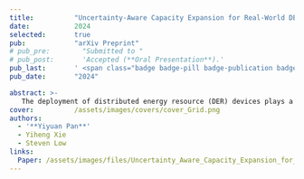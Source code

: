 ```yaml
---
title:          "Uncertainty-Aware Capacity Expansion for Real-World DER Deployment via End-to-End Network Integration"
date:           2024
selected:       true
pub:            "arXiv Preprint"
# pub_pre:        "Submitted to "
# pub_post:       'Accepted (**Oral Presentation**).'
pub_last:       ' <span class="badge badge-pill badge-publication badge-success">Power Pitch</span>'
pub_date:       "2024"

abstract: >-
   The deployment of distributed energy resource (DER) devices plays a critical role in distribution grids, offering multiple value streams, including decarbonization, provision of ancillary services, non-wire alternatives, and enhanced grid flexibility. However, existing research on capacity expansion suffers from two major limitations that undermine the realistic accuracy of the proposed models: (i) the lack of modeling of three-phase unbalanced AC distribution networks, and (ii) the absence of explicit treatment of model uncertainty. To address these challenges, we develop a two-stage robust optimization model that incorporates a 3-phase unbalanced power flow model for solving the capacity expansion problem. Furthermore, we integrate a predictive neural network with the optimization model in an end-to-end training framework to handle uncertain variables with provable guarantees. Finally, we validate the proposed framework using real-world power grid data collected from our partner distribution system operators. The experimental results demonstrate that our hybrid framework, which combines the strengths of optimization models and neural networks, provides tractable decision-making support for DER deployments in real-world scenarios
cover:          /assets/images/covers/cover_Grid.png
authors:
  - '**Yiyuan Pan**'
  - Yiheng Xie
  - Steven Low
links:
  Paper: /assets/images/files/Uncertainty_Aware_Capacity_Expansion_for_Real_World_DER_Deployment_via_End_to_End_Network_Integration.pdf
---
```

